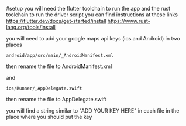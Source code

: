 #setup
you will need the flutter toolchain to run the app
and the rust toolchain to run the driver script
you can find instructions at these links
https://flutter.dev/docs/get-started/install
https://www.rust-lang.org/tools/install

you will need to add your google maps api keys (ios and Android) in two places
```
android/app/src/main/_AndroidManifest.xml
```
then rename the file to AndroidManifest.xml

and

```
ios/Runner/_AppDelegate.swift
```
then rename the file to AppDelegate.swift

you will find a string similar to "ADD YOUR KEY HERE" in each file in the place where you should put the key



